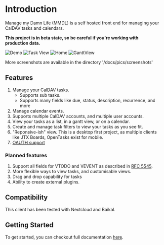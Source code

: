 # Introduction 

Manage my Damn Life (MMDL) is a self hosted front end for managing your CalDAV tasks and calendars.

**This project is in beta state, so be careful if you're working with production data.**

![Demo](docs/pics/screenRecord.gif)
![Task View](docs/pics/screenshots/TaskView.png "Task View")
![Home](docs/pics/screenshots/HomeView.png "Task View")
![GanttView](docs/pics/screenshots/GanttView.png "Task View")

More screenshots are available in the directory '/docs/pics/screenshots'

## Features

1. Manage your CalDAV tasks.
    - Supports sub tasks.
    - Supports many fields like due, status, description, recurrence, and more
2. Manage calendar events.  
3. Supports multiple CalDAV accounts, and multiple user accounts.
4. View your tasks as a list, in a gantt view, or on a calendar.  
1. Create and manage task filters to view your tasks as you see fit.
1. "Reponsive-ish" view. This is a desktop first project, as multiple clients like JTX Boards, OpenTasks exist for mobile.
1. [OAUTH support](docs/install/Configuration/OAuth.md)


### Planned features

1. Support all fields for VTODO and VEVENT as described in [RFC 5545](https://www.rfc-editor.org/rfc/rfc5545).
1. More flexible ways to view tasks, and customisable views.
1. Drag and drop capability for tasks
1. Ability to create external plugins.

## Compatibility

This client has been tested with Nextcloud and Baikal.

## Getting Started

To get started, you can checkout full documentation [here](https://manage-my-damn-life-nextjs.readthedocs.io/en/latest/install/).
